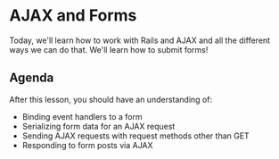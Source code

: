 # AJAX and Forms

Today, we'll learn how to work with Rails and AJAX and all the different ways we can do that. We'll learn how to submit forms!

## Agenda
After this lesson, you should have an understanding of:

  * Binding event handlers to a form
  * Serializing form data for an AJAX request
  * Sending AJAX requests with request methods other than GET
  * Responding to form posts via AJAX
